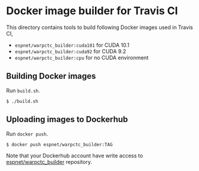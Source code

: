 Docker image builder for Travis CI
===

This directory contains tools to build following Docker images used in Travis CI,

- `espnet/warpctc_builder:cuda101` for CUDA 10.1
- `espnet/warpctc_builder:cuda92` for CUDA 9.2
- `espnet/warpctc_builder:cpu` for no CUDA environment


## Building Docker images

Run `build.sh`.

```console
$ ./build.sh
```

## Uploading images to Dockerhub

Run `docker push`.

```console
$ docker push espnet/warpctc_builder:TAG
```

Note that your Dockerhub account have write access to [espnet/warpctc_builder](https://hub.docker.com/r/espnet/warpctc_builder) repository.
